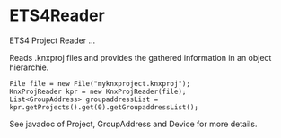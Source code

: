 # ETS4Reader

ETS4 Project Reader ...

Reads .knxproj files and provides  the gathered information in an object hierarchie.

```
File file = new File("myknxproject.knxproj");
KnxProjReader kpr = new KnxProjReader(file);
List<GroupAddress> groupaddressList = kpr.getProjects().get(0).getGroupaddressList();
```
See javadoc of Project, GroupAddress and Device for more details.
